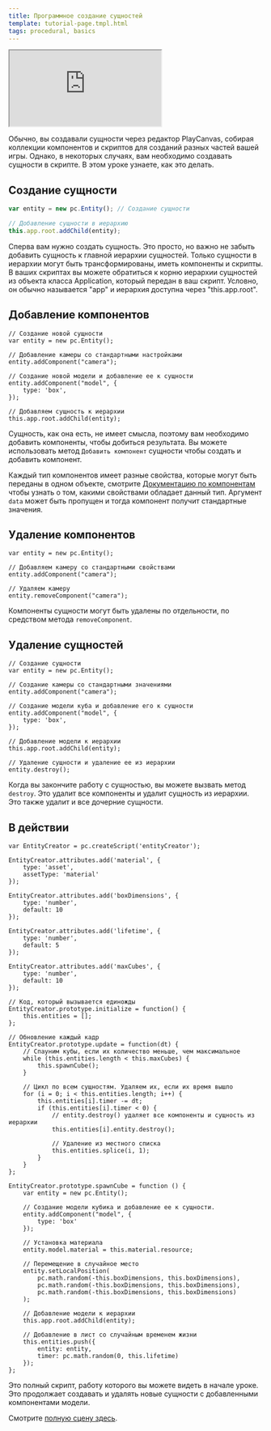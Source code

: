 ```yaml
---
title: Программное создание сущностей
template: tutorial-page.tmpl.html
tags: procedural, basics
---
```


<iframe src="https://playcanv.as/p/1VjdIY7v/" ></iframe>

Обычно, вы создавали сущности через редактор PlayCanvas, собирая коллекции компонентов и скриптов для созданий разных частей вашей игры. Однако, в некоторых случаях, вам необходимо создавать сущности в скрипте. В этом уроке узнаете, как это делать.

## Создание сущности

~~~js
var entity = new pc.Entity(); // Создание сущности

// Добавление сущности в иерархию
this.app.root.addChild(entity);
~~~

Сперва вам нужно создать сущность. Это просто, но важно не забыть добавить сущность к главной иерархии сущностей. Только сущности в иерархии могут быть трансформированы, иметь компоненты и скрипты. В ваших скриптах вы можете обратиться к корню иерархии сущностей из объекта класса Application, который передан в ваш скрипт. Условно, он обычно называется "app" и иерархия доступна через "this.app.root".

## Добавление компонентов

~~~js~~~
// Создание новой сущности
var entity = new pc.Entity();

// Добавление камеры со стандартными настройками
entity.addComponent("camera");

// Создание новой модели и добавление ее к сущности
entity.addComponent("model", {
    type: 'box',
});

// Добавляем сущность к иерархии
this.app.root.addChild(entity);
~~~

Сущность, как она есть, не имеет смысла, поэтому вам необходимо добавить компоненты, чтобы добиться результата. Вы можете использовать метод `Добавить компонент` сущности чтобы создать и добавить компонент.

Каждый тип компонентов имеет разные свойства, которые могут быть переданы в одном объекте, смотрите  [Документацию по компонентам][1] чтобы узнать о том, какими свойствами обладает данный тип. Аргумент `data` может быть пропущен и тогда компонент получит стандартные значения.

## Удаление компонентов

~~~js~~~
var entity = new pc.Entity();

// Добавляем камеру со стандартными свойствами
entity.addComponent("camera");

// Удаляем камеру
entity.removeComponent("camera");
~~~

Компоненты сущности могут быть удалены по отдельности, по средством метода `removeComponent`.

## Удаление сущностей

~~~js~~~
// Создание сущности
var entity = new pc.Entity();

// Создание камеры со стандартными значениями
entity.addComponent("camera");

// Создание модели куба и добавление его к сущности
entity.addComponent("model", {
    type: 'box',
});

// Добавление модели к иерархии
this.app.root.addChild(entity);

// Удаление сущности и удаление ее из иерархии
entity.destroy();
~~~

Когда вы закончите работу с сущностью, вы можете вызвать метод `destroy`. Это удалит все компоненты и удалит сущность из иерархии. Это также удалит и все дочерние сущности.

## В действии

~~~js~~~
var EntityCreator = pc.createScript('entityCreator');

EntityCreator.attributes.add('material', {
    type: 'asset',
    assetType: 'material'
});

EntityCreator.attributes.add('boxDimensions', {
    type: 'number',
    default: 10
});

EntityCreator.attributes.add('lifetime', {
    type: 'number',
    default: 5
});

EntityCreator.attributes.add('maxCubes', {
    type: 'number',
    default: 10
});

// Код, который вызывается единожды
EntityCreator.prototype.initialize = function() {
    this.entities = [];
};

// Обновление каждый кадр
EntityCreator.prototype.update = function(dt) {
    // Спауним кубы, если их количество меньше, чем максимальное
    while (this.entities.length < this.maxCubes) {
        this.spawnCube();
    }

    // Цикл по всем сущностям. Удаляем их, если их время вышло
    for (i = 0; i < this.entities.length; i++) {
        this.entities[i].timer -= dt;
        if (this.entities[i].timer < 0) {
            // entity.destroy() удаляет все компоненты и сущность из иерархии
            this.entities[i].entity.destroy();

            // Удаление из местного списка
            this.entities.splice(i, 1);
        }
    }
};

EntityCreator.prototype.spawnCube = function () {
    var entity = new pc.Entity();

    // Создание модели кубика и добавление ее к сущности.
    entity.addComponent("model", {
        type: 'box'
    });

    // Установка материала
    entity.model.material = this.material.resource;

    // Перемещение в случайное место
    entity.setLocalPosition(
        pc.math.random(-this.boxDimensions, this.boxDimensions),
        pc.math.random(-this.boxDimensions, this.boxDimensions),
        pc.math.random(-this.boxDimensions, this.boxDimensions)
    );

    // Добавление модели к иерархии
    this.app.root.addChild(entity);

    // Добавление в лист со случайным временем жизни
    this.entities.push({
        entity: entity,
        timer: pc.math.random(0, this.lifetime)
    });
};
~~~

Это полный скрипт, работу которого вы можете видеть в начале уроке. Это продолжает создавать и удалять новые сущности с добавленными компонентами модели.

Смотрите [полную сцену здесь][2].

[1]: /user-manual/packs/components/
[2]: https://playcanvas.com/editor/scene/440341

